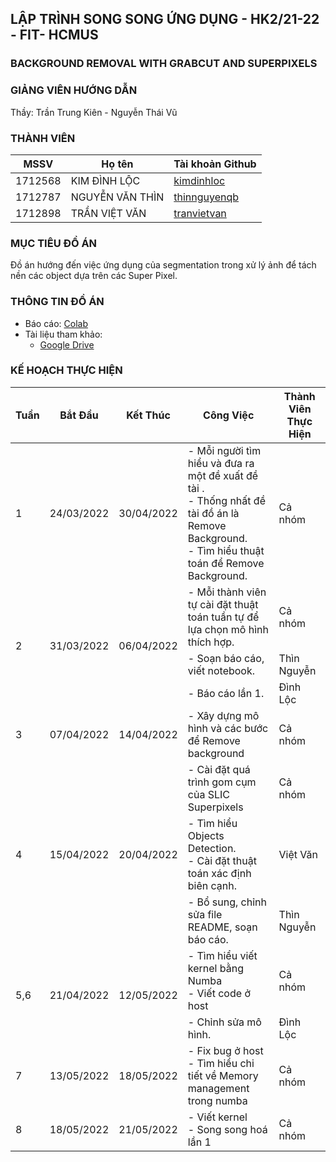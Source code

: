 ## LẬP TRÌNH SONG SONG ỨNG DỤNG - HK2/21-22 - FIT- HCMUS
### BACKGROUND REMOVAL WITH GRABCUT AND SUPERPIXELS

### GIẢNG VIÊN HƯỚNG DẪN
Thầy: Trần Trung Kiên - Nguyễn Thái Vũ

### THÀNH VIÊN

| MSSV | Họ tên | Tài khoản Github |
| --- | --- | --- |
| 1712568 | KIM ĐÌNH LỘC | [kimdinhloc](https://github.com/kimdinhloc) |
| 1712787 | NGUYỄN VĂN THÌN | [thinnguyenqb](https://github.com/thinnguyenqb) |
| 1712898 | TRẦN VIỆT VĂN | [tranvietvan](https://github.com/tranvietvan) |

### MỤC TIÊU ĐỒ ÁN
Đồ án hướng đến việc ứng dụng của segmentation trong xử lý ảnh để tách nền các object dựa trên các Super Pixel.
### THÔNG TIN ĐỒ ÁN
- Báo cáo: <a href="https://colab.research.google.com/github/kimdinhloc/Applied_Parallel_Programming_HK2_2021_2022/blob/main/Report.ipynb">Colab</a>
- Tài liệu tham khảo: 
  - <a href="https://drive.google.com/drive/folders/1gjfWWeSdgjei1dVaIRH1wYsrM-IdtyVQ?usp=sharing">Google Drive</a>
### KẾ HOẠCH THỰC HIỆN

<table>
<thead>
  <tr>
   <th>Tuần</th>
   <th>Bắt Đầu</th>
   <th>Kết Thúc</th>
   <th>Công Việc</th>
   <th>Thành Viên Thực Hiện</th>
  </tr>
</thead>
<tbody>
  <tr>
    <td>1</td>
    <td>24/03/2022</td>
    <td>30/04/2022</td>
    <td>
      - Mỗi người tìm hiểu và đưa ra một đề xuất đề tài .
      <br>
      - Thống nhất đề tài đồ án là Remove Background.
     <br>
     - Tìm hiểu thuật toán để Remove Background.
   </td>
   <td>Cả nhóm</td>
  </tr>
  <tr>
    <td rowspan="3">2</td>
    <td rowspan="3">31/03/2022</td>
    <td rowspan="3">06/04/2022</td>
    <td> 
    - Mỗi thành viên tự cài đặt thuật toán tuần tự để lựa chọn mô hình thích hợp.
    </td>
    <td>Cả nhóm</td>
  </tr>

  <tr>
    <td> 
    - Soạn báo cáo, viết notebook.
    </td>
    <td>Thìn Nguyễn</td>
  </tr>
  <tr>
    <td> 
    - Báo cáo lần 1.
    </td>
    <td>Đình Lộc</td>
  </tr>

   <tr>
    <td>3</td>
    <td>07/04/2022</td>
    <td>14/04/2022</td>
    <td>- Xây dựng mô hình và các bước để Remove background</td>
    <td>Cả nhóm</td>
   </tr>
   <tr>
   <td rowspan="3">4</td>
    <td rowspan="3">15/04/2022</td>
    <td rowspan="3">20/04/2022</td>
    <td>
    - Cài đặt quá trình gom cụm của SLIC Superpixels
   </td>
    <td>Cả nhóm</td>
  </tr>

  <tr>
    <td>
    - Tìm hiểu Objects Detection.
    </br>
    - Cài đặt thuật toán xác định biên cạnh.
   </td>
    <td>Việt Văn</td>
  </tr>

  <tr>
    <td>
    - Bổ sung, chỉnh sửa file README, soạn báo cáo.
    </br>
    
   </td>
    <td>Thìn Nguyễn</td>
  </tr>

   
   <tr>
   <td rowspan="2">5,6</td>
    <td rowspan="2">21/04/2022</td>
    <td rowspan="2">12/05/2022</td>
    <td>
    - Tìm hiểu viết kernel bằng Numba
    </br>
    - Viết code ở host
   </td>
    <td>Cả nhóm</td>
  </tr>

  <tr>
    <td>
    - Chỉnh sửa mô hình.
   </td>
    <td>Đình Lộc</td>
  </tr>
  
   <tr>
   <td rowspan="1">7</td>
    <td rowspan="1">13/05/2022</td>
    <td rowspan="1">18/05/2022</td>
    <td>
     - Fix bug ở host
    </br>
    - Tìm hiểu chi tiết về Memory management trong numba
   </td>
    <td>Cả nhóm</td>
  </tr>

   <tr>
   <td rowspan="1">8</td>
    <td rowspan="1">18/05/2022</td>
    <td rowspan="1">21/05/2022</td>
    <td>
    - Viết kernel
    </br>
    - Song song hoá lần 1
   </td>
    <td>Cả nhóm</td>
  </tr>
 

   
</tbody>
</table>
